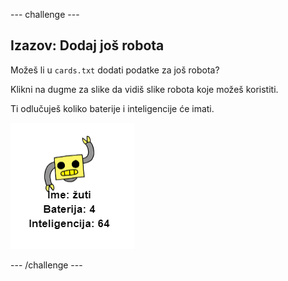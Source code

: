 --- challenge ---

## Izazov: Dodaj još robota

Možeš li u `cards.txt` dodati podatke za još robota?

Klikni na dugme za slike da vidiš slike robota koje možeš koristiti.

Ti odlučuješ koliko baterije i inteligencije će imati.

![screenshot](images/robotrumps-yellow.png)

--- /challenge ---